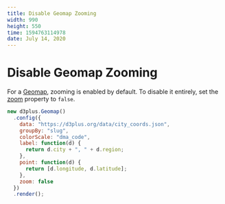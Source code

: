 ```yaml
---
title: Disable Geomap Zooming
width: 990
height: 550
time: 1594763114978
date: July 14, 2020
---
```


[height]: 550

# Disable Geomap Zooming

For a [Geomap](https://d3plus.org/docs/#Geomap), zooming is enabled by default. To disable it entirely, set the [zoom](https://d3plus.org/docs/#Viz.zoom) property to `false`.

```js
new d3plus.Geomap()
  .config({
    data: "https://d3plus.org/data/city_coords.json",
    groupBy: "slug",
    colorScale: "dma_code",
    label: function(d) {
      return d.city + ", " + d.region;
    },
    point: function(d) {
      return [d.longitude, d.latitude];
    },
    zoom: false
  })
  .render();
```
